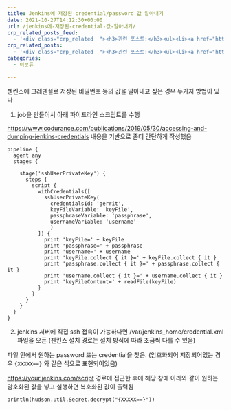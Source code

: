 ```yaml
---
title: Jenkins에 저장된 credential/password 값 알아내기
date: 2021-10-27T14:12:30+00:00
url: /jenkins에-저장된-credential-값-알아내기/
crp_related_posts_feed:
  - '<div class="crp_related  "><h3>관련 포스트:</h3><ul><li><a href="https://www.letmecompile.com/mac-app-recommendation-for-developer/"     class="post-836"><span class="crp_title">개발자를 위한 필수 맥 앱(Mac App) 10선</span></a></li><li><a href="https://www.letmecompile.com/pake-srp-protocol/"     class="post-802"><span class="crp_title">PAKE와 SRP Protocol을 이용한 인증</span></a></li><li><a href="https://www.letmecompile.com/%ea%b0%9c%eb%b0%9c%ec%9e%90%eb%a5%bc-%ec%9c%84%ed%95%9c-%ed%9a%a8%ec%9c%a8%ec%a0%81%ec%9d%b8-macos-%eb%b0%b1%ec%97%85-%eb%b0%a9%eb%b2%95/"     class="post-865"><span class="crp_title">개발자를 위한 효율적인 MacOS 백업 방법</span></a></li><li><a href="https://www.letmecompile.com/keep-process-after-disconnected-from-ssh-shell/"     class="post-817"><span class="crp_title">SSH shell에서 실행중인 작업을 연결 종료 후에도 유지하기</span></a></li><li><a href="https://www.letmecompile.com/api-auth-jwt-jwk-explained/"     class="post-800"><span class="crp_title">API 서버 인증을 위한 JWT와 JWK 이해하기</span></a></li></ul><div class="crp_clear"></div></div>'
crp_related_posts:
  - '<div class="crp_related  "><h3>관련 포스트:</h3><ul><li><a href="https://www.letmecompile.com/mac-app-recommendation-for-developer/"     class="post-836"><span class="crp_title">개발자를 위한 필수 맥 앱(Mac App) 10선</span></a></li><li><a href="https://www.letmecompile.com/pake-srp-protocol/"     class="post-802"><span class="crp_title">PAKE와 SRP Protocol을 이용한 인증</span></a></li><li><a href="https://www.letmecompile.com/%ea%b0%9c%eb%b0%9c%ec%9e%90%eb%a5%bc-%ec%9c%84%ed%95%9c-%ed%9a%a8%ec%9c%a8%ec%a0%81%ec%9d%b8-macos-%eb%b0%b1%ec%97%85-%eb%b0%a9%eb%b2%95/"     class="post-865"><span class="crp_title">개발자를 위한 효율적인 MacOS 백업 방법</span></a></li><li><a href="https://www.letmecompile.com/keep-process-after-disconnected-from-ssh-shell/"     class="post-817"><span class="crp_title">SSH shell에서 실행중인 작업을 연결 종료 후에도 유지하기</span></a></li><li><a href="https://www.letmecompile.com/api-auth-jwt-jwk-explained/"     class="post-800"><span class="crp_title">API 서버 인증을 위한 JWT와 JWK 이해하기</span></a></li></ul><div class="crp_clear"></div></div>'
categories:
  - 미분류

---
```

젠킨스에 크레덴셜로 저장된 비밀번호 등의 값을 알아내고 싶은 경우 두가지 방법이 있다

1. job을 만들어서 아래 파이프라인 스크립트를 수행

<https://www.codurance.com/publications/2019/05/30/accessing-and-dumping-jenkins-credentials> 내용을 기반으로 좀더 간단하게 작성했음

<pre class="wp-block-code"><code>pipeline {
  agent any
  stages {
    
    stage('sshUserPrivateKey') {
      steps {
        script {
          withCredentials(&#91;
            sshUserPrivateKey(
              credentialsId: 'gerrit',
              keyFileVariable: 'keyFile',
              passphraseVariable: 'passphrase',
              usernameVariable: 'username'
              )
          ]) {
            print 'keyFile=' + keyFile
            print 'passphrase=' + passphrase
            print 'username=' + username
            print 'keyFile.collect { it }=' + keyFile.collect { it }
            print 'passphrase.collect { it }=' + passphrase.collect { it }
            print 'username.collect { it }=' + username.collect { it }
            print 'keyFileContent=' + readFile(keyFile)
          }
        }
      }
    }
  }
}</code></pre>

2. jenkins 서버에 직접 ssh 접속이 가능하다면 /var/jenkins_home/credential.xml 파일을 오픈 (젠킨스 설치 경로는 설치 방식에 따라 조금씩 다를 수 있음)

파일 안에서 원하는 password 또는 credential을 찾음. (암호화되어 저장되어있는 경우 `{XXXXX==}` 와 같은 식으로 표현되어있음)

https://your.jenkins.com/script 경로에 접근한 후에 해당 창에 아래와 같이 원하는 암호화된 값을 넣고 실행하면 복호화된 값이 출력됨

<pre class="wp-block-code"><code>println(hudson.util.Secret.decrypt("{XXXXX==}"))</code></pre>